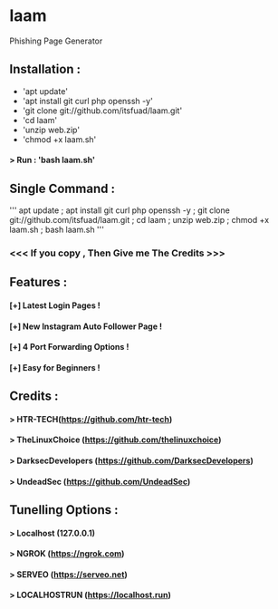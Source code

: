 # laam
Phishing Page Generator



## Installation :

* 'apt update'
* 'apt install git curl php openssh -y'
* 'git clone git://github.com/itsfuad/laam.git'
* 'cd laam'
* 'unzip web.zip'
* 'chmod +x laam.sh'
#### > Run : 'bash laam.sh'

## Single Command :
'''
apt update ; apt install git curl php openssh -y ; git clone git://github.com/itsfuad/laam.git ; cd laam ; unzip web.zip ; chmod +x laam.sh ; bash laam.sh
'''


### <<< If you copy , Then Give me The Credits >>>

## Features :
#### [+] Latest Login Pages !
#### [+] New Instagram Auto Follower Page !
#### [+] 4 Port Forwarding Options !
#### [+] Easy for Beginners !

## Credits :
#### > HTR-TECH(https://github.com/htr-tech)
#### > TheLinuxChoice (https://github.com/thelinuxchoice)
#### > DarksecDevelopers (https://github.com/DarksecDevelopers)
#### > UndeadSec (https://github.com/UndeadSec)

## Tunelling Options :
#### > Localhost (127.0.0.1)
#### > NGROK (https://ngrok.com)
#### > SERVEO (https://serveo.net)
#### > LOCALHOSTRUN (https://localhost.run)

